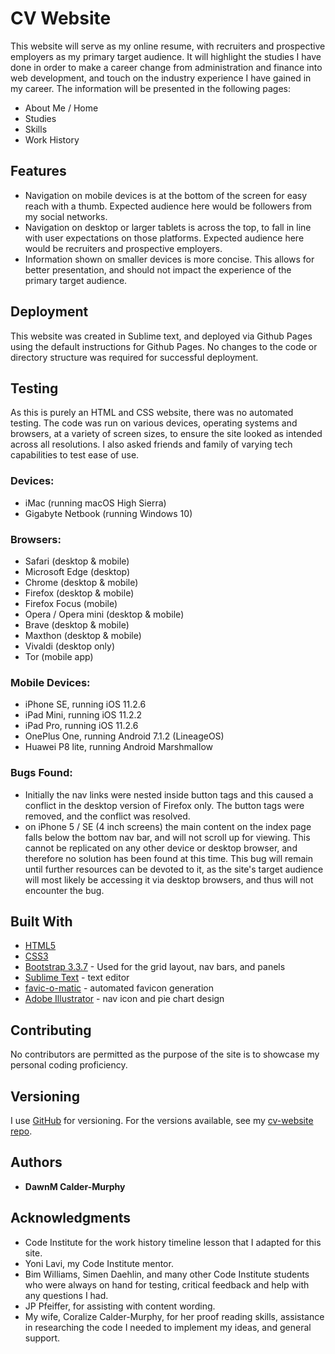 # CV Website

This website will serve as my online resume, with recruiters and prospective employers as my primary target audience.  It will highlight the studies I have done in order to make a career change from administration and finance into web development, and touch on the industry experience I have gained in my career.  The information will be presented in the following pages:
* About Me / Home
* Studies
* Skills
* Work History

## Features

* Navigation on mobile devices is at the bottom of the screen for easy reach with a thumb. Expected audience here would be followers from my social networks.
* Navigation on desktop or larger tablets is across the top, to fall in line with user expectations on those platforms. Expected audience here would be recruiters and prospective employers.
* Information shown on smaller devices is more concise. This allows for better presentation, and should not impact the experience of the primary target audience.

## Deployment

This website was created in Sublime text, and deployed via Github Pages using the default instructions for Github Pages.  No changes to the code or directory structure was required for successful deployment.

## Testing

As this is purely an HTML and CSS website, there was no automated testing.  The code was run on various devices, operating systems and browsers, at a variety of screen sizes, to ensure the site looked as intended across all resolutions.  I also asked friends and family of varying tech capabilities to test ease of use.

### Devices:

* iMac (running macOS High Sierra)
* Gigabyte Netbook (running Windows 10)

### Browsers:
* Safari (desktop & mobile)
* Microsoft Edge (desktop)
* Chrome (desktop & mobile)
* Firefox (desktop & mobile)
* Firefox Focus (mobile)
* Opera / Opera mini (desktop & mobile)
* Brave (desktop & mobile)
* Maxthon (desktop & mobile)
* Vivaldi (desktop only)
* Tor (mobile app)

### Mobile Devices:
* iPhone SE, running iOS 11.2.6
* iPad Mini, running iOS 11.2.2
* iPad Pro, running iOS 11.2.6
* OnePlus One, running Android 7.1.2 (LineageOS)
* Huawei P8 lite, running Android Marshmallow


### Bugs Found:
* Initially the nav links were nested inside button tags and this caused a conflict in the desktop version of Firefox only.  The button tags were removed, and the conflict was resolved.
* on iPhone 5 / SE (4 inch screens) the main content on the index page falls below the bottom nav bar, and will not scroll up for viewing.  This cannot be replicated on any other device or desktop browser, and therefore no solution has been found at this time.  This bug will remain until further resources can be devoted to it, as the site's target audience will most likely be accessing it via desktop browsers, and thus will not encounter the bug.

## Built With

* [HTML5](https://getbootstrap.com/docs/3.3/)
* [CSS3](https://www.w3schools.com/css/)
* [Bootstrap 3.3.7](https://getbootstrap.com/docs/3.3/) - Used for the grid layout, nav bars, and panels
* [Sublime Text](https://www.sublimetext.com) - text editor
* [favic-o-matic](http://www.favicomatic.com) - automated favicon generation
* [Adobe Illustrator](https://www.adobe.com/uk/products/illustrator.html?sdid=V6NZKW2K&mv=search&s_kwcid=AL!3085!3!247459081366!b!!g!!%2Billustrator%20%2Badobe&ef_id=WpAeRQAAAIfFvxhn:20180223135933:s) - nav icon and pie chart design

## Contributing

No contributors are permitted as the purpose of the site is to showcase my personal coding proficiency.

## Versioning

I use [GitHub](https://github.com) for versioning. For the versions available, see my [cv-website repo](https://github.com/DawnM/cv-website). 

## Authors

* **DawnM Calder-Murphy**

## Acknowledgments

* Code Institute for the work history timeline lesson that I adapted for this site.
* Yoni Lavi, my Code Institute mentor.
* Bim Williams, Simen Daehlin, and many other Code Institute students who were always on hand for testing, critical feedback and help with any questions I had.
* JP Pfeiffer, for assisting with content wording.
* My wife, Coralize Calder-Murphy, for her proof reading skills, assistance in researching the code I needed to implement my ideas, and general support.

